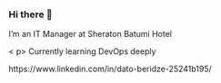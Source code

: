 ### Hi there 👋

<!--
**datob/datob** is a ✨ _special_ ✨ repository because its `README.md` (this file) appears on your GitHub profile.
--!>

<p> I’m an IT Manager at Sheraton Batumi Hotel</p>
< p> Currently learning DevOps deeply </p>

https://www.linkedin.com/in/dato-beridze-25241b195/

